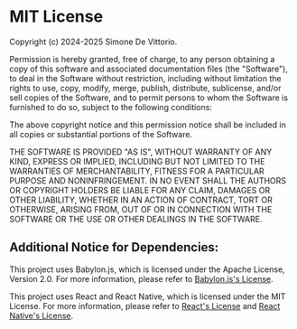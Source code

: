 # MIT License

Copyright (c) 2024-2025 Simone De Vittorio.

Permission is hereby granted, free of charge, to any person obtaining a copy
of this software and associated documentation files (the "Software"), to deal
in the Software without restriction, including without limitation the rights
to use, copy, modify, merge, publish, distribute, sublicense, and/or sell
copies of the Software, and to permit persons to whom the Software is
furnished to do so, subject to the following conditions:

The above copyright notice and this permission notice shall be included in all
copies or substantial portions of the Software.

THE SOFTWARE IS PROVIDED "AS IS", WITHOUT WARRANTY OF ANY KIND, EXPRESS OR
IMPLIED, INCLUDING BUT NOT LIMITED TO THE WARRANTIES OF MERCHANTABILITY,
FITNESS FOR A PARTICULAR PURPOSE AND NONINFRINGEMENT. IN NO EVENT SHALL THE
AUTHORS OR COPYRIGHT HOLDERS BE LIABLE FOR ANY CLAIM, DAMAGES OR OTHER
LIABILITY, WHETHER IN AN ACTION OF CONTRACT, TORT OR OTHERWISE, ARISING FROM,
OUT OF OR IN CONNECTION WITH THE SOFTWARE OR THE USE OR OTHER DEALINGS IN THE
SOFTWARE.


## Additional Notice for Dependencies:

This project uses Babylon.js, which is licensed under the Apache License, Version 2.0. For more information, please refer to [Babylon.js's License](https://github.com/BabylonJS/Babylon.js/blob/master/license.md).

This project uses React and React Native, which is licensed under the MIT License. For more information, please refer to [React's License](https://github.com/facebook/react/blob/main/LICENSE) and [React Native's License](https://github.com/facebook/react-native/blob/main/LICENSE).